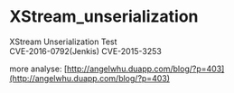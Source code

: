 # XStream_unserialization
XStream Unserialization Test  
CVE-2016-0792(Jenkis) CVE-2015-3253  
 
more analyse: [http://angelwhu.duapp.com/blog/?p=403](http://angelwhu.duapp.com/blog/?p=403)
